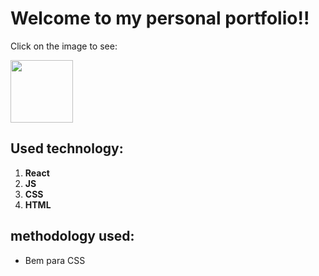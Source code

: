 # Welcome to my personal portfolio!! 

<p>Click on the image to see:</p>
<a href="https://juliorivas.netlify.app/" target="_blank" >
  <img src="https://cdn-icons-png.flaticon.com/512/1454/1454827.png" width="100" height="100" />
</a>

## Used technology:

1. **React** 
2. **JS**
3. **CSS**
4. **HTML**

## methodology used:

- Bem para CSS 
